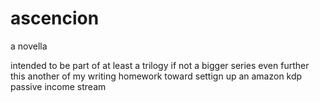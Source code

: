 # ascencion
 a novella


intended to be part of at least a trilogy if not a bigger series even further this another of my writing homework toward settign up an amazon kdp passive income stream